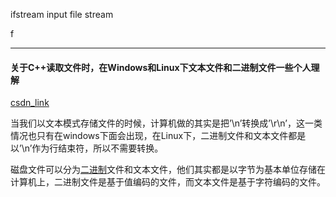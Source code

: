 ifstream input file stream

f



---



#### 关于C++读取文件时，在Windows和Linux下文本文件和二进制文件一些个人理解

[csdn_link](https://blog.csdn.net/A_luka/article/details/90755086?ops_request_misc=&request_id=&biz_id=102&utm_term=c++%20%E4%BA%8C%E8%BF%9B%E5%88%B6%E8%AF%BB%E5%8F%96%20windows%20%E4%B8%8Elinux&utm_medium=distribute.pc_search_result.none-task-blog-2~all~sobaiduweb~default-0-90755086.142^v14^control,157^v14^new_3&spm=1018.2226.3001.4187)

当我们以文本模式存储文件的时候，计算机做的其实是把’\n’转换成’\r\n’，这一类情况也只有在windows下面会出现，在Linux下，二进制文件和文本文件都是以’\n’作为行结束符，所以不需要转换。

磁盘文件可以分为[二进制](https://so.csdn.net/so/search?q=二进制&spm=1001.2101.3001.7020)文件和文本文件，他们其实都是以字节为基本单位存储在计算机上，二进制文件是基于值编码的文件，而文本文件是基于字符编码的文件。